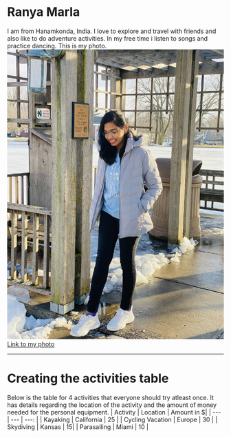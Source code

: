 # Ranya Marla
I am from Hanamkonda, India.
I love to explore and travel with friends and also like to do adventure activities.
In my free time i listen to songs and practice dancing.
This is my photo.
![ranya](https://github.com/RanyaReddy/assignment2-marla/blob/main/ranya.JPG)
[Link to my photo](https://github.com/RanyaReddy/assignment2-marla/blob/main/ranya.JPG)

***

# Creating the activities table

Below is the table for 4 activities that everyone should try atleast once. It has details regarding the location of the activity and the amount of money needed for the personal equipment.
| Activity | Location | Amount in $|
| --- | --- | ---: |
| Kayaking | California | 25 |
| Cycling Vacation | Europe | 30 |
| Skydiving | Kansas | 15|
| Parasailing | Miami | 10 |